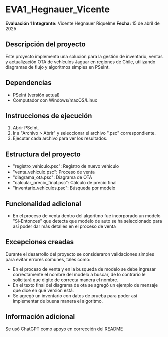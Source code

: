 # EVA1_Hegnauer_Vicente

**Evaluación 1**
**Integrante:** Vicente Hegnauer Riquelme
**Fecha:** 15 de abril de 2025  

## Descripción del proyecto
Este proyecto implementa una solución para la gestión de inventario, ventas y actualización OTA de vehículos Jaguar en regiones de Chile, utilizando diagramas de flujo y algoritmos simples en PSeInt.

## Dependencias
- PSeInt (versión actual)
- Computador con Windows/macOS/Linux

## Instrucciones de ejecución
1. Abrir PSeInt.
2. Ir a "Archivo > Abrir" y seleccionar el archivo ".psc" correspondiente.
3. Ejecutar cada archivo para ver los resultados.

## Estructura del proyecto
- "registro_vehiculo.psc": Registro de nuevo vehículo
- "venta_vehiculo.psc": Proceso de venta
- "diagrama_ota.psc": Diagrama de OTA
- "calcular_precio_final.psc": Cálculo de precio final
- "inventario_vehiculos.psc": Búsqueda por modelo

## Funcionalidad adicional
- En el proceso de venta dentro del algoritmo fue incorporado un modelo "Si-Entonces" que detecta que modelo de auto se ha seleccionado para así poder dar más detalles en el proceso de venta

## Excepciones creadas
Durante el desarrollo del proyecto se consideraron validaciones simples para evitar errores comunes, tales como:
- En el proceso de venta y en la busqueda de modelo se debe ingresar correctamente el nombre del modelo a buscar, de lo contrario le solicitará que digite de correcta manera el nombre.
- En el texto final del diagrama de ota se agregó un ejemplo de mensaje que dice en qué versión está.
- Se agregó un inventario con datos de prueba para poder así implementar de buena manera el algoritmo.

## Información adicional
Se usó ChatGPT como apoyo en corrección del README

